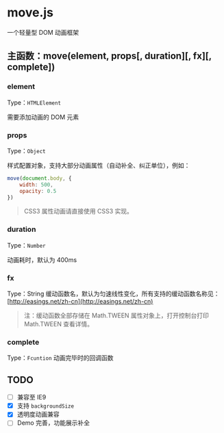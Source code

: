 # move.js
一个轻量型 DOM 动画框架

## 主函数：move(element, props[, duration][, fx][, complete])

### element
Type：`HTMLElement`

需要添加动画的 DOM 元素

### props
Type：`Object`

样式配置对象，支持大部分动画属性（自动补全、纠正单位），例如：
```javascript
move(document.body, {
    width: 500,
    opacity: 0.5
})
```
> CSS3 属性动画请直接使用 CSS3 实现。

### duration
Type：`Number`

动画耗时，默认为 400ms

### fx
Type：String
缓动函数名，默认为匀速线性变化，所有支持的缓动函数名称见：[http://easings.net/zh-cn](http://easings.net/zh-cn)
> 注：缓动函数全部存储在 Math.TWEEN 属性对象上，打开控制台打印 Math.TWEEN 查看详情。

### complete
Type：`Fcuntion`
动画完毕时的回调函数

## TODO
- [ ] 兼容至 IE9
- [x] 支持 `backgroundSize`
- [x] 透明度动画兼容
- [ ] Demo 完善，功能展示补全